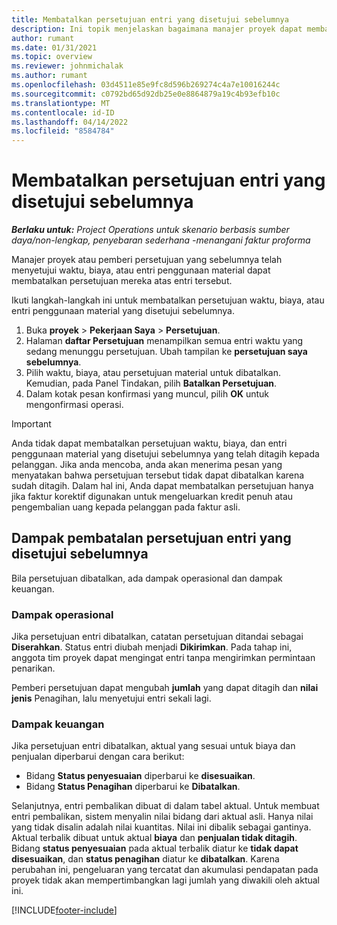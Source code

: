 ```yaml
---
title: Membatalkan persetujuan entri yang disetujui sebelumnya
description: Ini topik menjelaskan bagaimana manajer proyek dapat membatalkan persetujuan waktu, biaya, atau entri penggunaan material yang disetujui sebelumnya.
author: rumant
ms.date: 01/31/2021
ms.topic: overview
ms.reviewer: johnmichalak
ms.author: rumant
ms.openlocfilehash: 03d4511e85e9fc8d596b269274c4a7e10016244c
ms.sourcegitcommit: c0792bd65d92db25e0e8864879a19c4b93efb10c
ms.translationtype: MT
ms.contentlocale: id-ID
ms.lasthandoff: 04/14/2022
ms.locfileid: "8584784"
---
```

# <a name="cancel-the-approval-of-previously-approved-entries"></a>Membatalkan persetujuan entri yang disetujui sebelumnya

_**Berlaku untuk:** Project Operations untuk skenario berbasis sumber daya/non-lengkap, penyebaran sederhana -menangani faktur proforma_

Manajer proyek atau pemberi persetujuan yang sebelumnya telah menyetujui waktu, biaya, atau entri penggunaan material dapat membatalkan persetujuan mereka atas entri tersebut. 

Ikuti langkah-langkah ini untuk membatalkan persetujuan waktu, biaya, atau entri penggunaan material yang disetujui sebelumnya.

1. Buka **proyek** \> **Pekerjaan Saya** \> **Persetujuan**.
2. Halaman **daftar Persetujuan** menampilkan semua entri waktu yang sedang menunggu persetujuan. Ubah tampilan ke **persetujuan saya sebelumnya**.
3. Pilih waktu, biaya, atau persetujuan material untuk dibatalkan. Kemudian, pada Panel Tindakan, pilih **Batalkan Persetujuan**.
4. Dalam kotak pesan konfirmasi yang muncul, pilih **OK** untuk mengonfirmasi operasi.

> [!IMPORTANT]
> Anda tidak dapat membatalkan persetujuan waktu, biaya, dan entri penggunaan material yang disetujui sebelumnya yang telah ditagih kepada pelanggan. Jika anda mencoba, anda akan menerima pesan yang menyatakan bahwa persetujuan tersebut tidak dapat dibatalkan karena sudah ditagih. Dalam hal ini, Anda dapat membatalkan persetujuan hanya jika faktur korektif digunakan untuk mengeluarkan kredit penuh atau pengembalian uang kepada pelanggan pada faktur asli.

## <a name="impact-of-canceling-the-approval-of-a-previously-approved-entry"></a>Dampak pembatalan persetujuan entri yang disetujui sebelumnya

Bila persetujuan dibatalkan, ada dampak operasional dan dampak keuangan.

### <a name="operational-impact"></a>Dampak operasional

Jika persetujuan entri dibatalkan, catatan persetujuan ditandai sebagai **Diserahkan**. Status entri diubah menjadi **Dikirimkan**. Pada tahap ini, anggota tim proyek dapat mengingat entri tanpa mengirimkan permintaan penarikan.

Pemberi persetujuan dapat mengubah **jumlah** yang dapat ditagih dan **nilai jenis** Penagihan, lalu menyetujui entri sekali lagi.

### <a name="financial-impact"></a>Dampak keuangan

Jika persetujuan entri dibatalkan, aktual yang sesuai untuk biaya dan penjualan diperbarui dengan cara berikut:

- Bidang **Status penyesuaian** diperbarui ke **disesuaikan**.
- Bidang **Status Penagihan** diperbarui ke **Dibatalkan**.

Selanjutnya, entri pembalikan dibuat di dalam tabel aktual. Untuk membuat entri pembalikan, sistem menyalin nilai bidang dari aktual asli. Hanya nilai yang tidak disalin adalah nilai kuantitas. Nilai ini dibalik sebagai gantinya. Aktual terbalik dibuat untuk aktual **biaya** dan **penjualan tidak ditagih**. Bidang **status penyesuaian** pada aktual terbalik diatur ke **tidak dapat disesuaikan**, dan **status penagihan** diatur ke **dibatalkan**. Karena perubahan ini, pengeluaran yang tercatat dan akumulasi pendapatan pada proyek tidak akan mempertimbangkan lagi jumlah yang diwakili oleh aktual ini.

[!INCLUDE[footer-include](../includes/footer-banner.md)]
